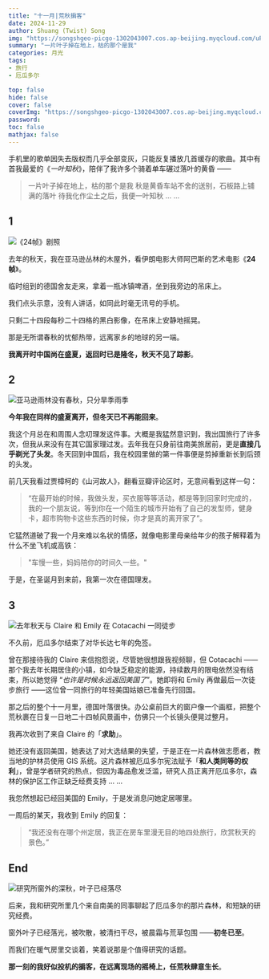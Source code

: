 ```yaml
---
title: "十一月|荒秋掮客"
date: 2024-11-29
author: Shuang (Twist) Song
img: "https://songshgeo-picgo-1302043007.cos.ap-beijing.myqcloud.com/uPic/%E5%8A%9E%E5%85%AC%E5%AE%A4%E9%97%A8%E5%8F%A3%E7%9A%84%E7%A7%8B%E5%A4%A9.jpeg"
summary: "一片叶子掉在地上，枯的那个是我"
categories: 月光
tags:
- 旅行
- 厄瓜多尔

top: false
hide: false
cover: false
coverImg: "https://songshgeo-picgo-1302043007.cos.ap-beijing.myqcloud.com/uPic/%E5%8A%9E%E5%85%AC%E5%AE%A4%E9%97%A8%E5%8F%A3%E7%9A%84%E7%A7%8B%E5%A4%A9.jpeg"
password:
toc: false
mathjax: false
---
```


手机里的歌单因失去版权而几乎全部变灰，只能反复播放几首缓存的歌曲。其中有首我最爱的《*一叶知秋*》，陪伴了我许多个骑着单车碾过落叶的黄昏 ——

> 一片叶子掉在地上，枯的那个是我
> 秋是黄昏车站不舍的送别，石板路上铺满的落叶
> 待我化作尘土之后，我便一叶知秋
> ... ...

## 1

![《24帧》剧照](https://songshgeo-picgo-1302043007.cos.ap-beijing.myqcloud.com/uPic/SWLTgs.png)

去年的秋天，我在亚马逊丛林的木屋外，看伊朗电影大师阿巴斯的艺术电影《**24帧**》。

临时组到的德国舍友走来，拿着一瓶冰镇啤酒，坐到我旁边的吊床上。

我们点头示意，没有人讲话，如同此时毫无讯号的手机。

只剩二十四段每秒二十四格的黑白影像，在吊床上安静地摇晃。

那是无所谓春秋的忧郁热带，远离家乡的地球的另一端。

**我离开时中国尚在盛夏，返回时已是隆冬，秋天不见了踪影**。

## 2

![亚马逊雨林没有春秋，只分旱季雨季](https://songshgeo-picgo-1302043007.cos.ap-beijing.myqcloud.com/uPic/5254F214-65C3-418E-9273-F34219B02EF6_4_5005_c.jpeg)

**今年我在同样的盛夏离开，但冬天已不再能回来**。

我这个月总在和周围人念叨理发这件事。大概是我猛然意识到，我出国旅行了许多次，但我从来没有在其它国家理过发。去年我在只身前往南美旅居前，更是**直接几乎剃光了头发**。冬天回到中国后，我在校园里做的第一件事便是剪掉重新长到后颈的头发。

前几天我看过贾樟柯的《山河故人》，翻看豆瓣评论区时，无意间看到这样一句：

> “在最开始的时候，我做头发，买衣服等等活动，都是等到回家时完成的，我的一个朋友说，等到你在一个陌生的城市开始有了自己的发型师，健身卡，超市购物卡这些东西的时候，你才是真的离开家了”。

它猛然道破了我一个月来难以名状的情感，就像电影里母亲给年少的孩子解释着为什么不坐飞机或高铁：

> "车慢一些，妈妈陪你的时间久一些。"

于是，在圣诞月到来前，我第一次在德国理发。

## 3

![去年秋天与 Claire 和 Emily 在 Cotacachi 一同徒步](https://songshgeo-picgo-1302043007.cos.ap-beijing.myqcloud.com/uPic/8A6BE311-DF7B-4EEB-A1B5-5411EA4521F1_4_5005_c.jpeg)

不久前，厄瓜多尔结束了对华长达七年的免签。

曾在那接待我的 Claire 来信抱怨说，尽管她很想跟我视频聊，但 Cotacachi ——那个我去年长期居住的小镇，如今缺乏稳定的能源，持续数月的限电依然没有结束，所以她觉得 “*也许是时候永远返回美国了*”。她即将和 Emily 再做最后一次徒步旅行 ——这位曾一同旅行的年轻美国姑娘已准备先行回国。

那之后的整个十一月里，德国叶落很快。办公桌前巨大的窗户像一个画框，把整个荒秋裹在日复一日地二十四帧风景画中，仿佛只一个长镜头便晃过整月。

我再次收到了来自 Claire 的「**求助**」。

她还没有返回美国，她表达了对大选结果的失望，于是正在一片森林做志愿者，教当地的护林员使用 GIS 系统。这片森林被厄瓜多尔宪法赋予「**和人类同等的权利**」，曾是学者研究的热点，但因为毒品愈发泛滥，研究人员正离开厄瓜多尔，森林的保护区工作正缺乏经费支持 ... ...

我忽然想起已经回美国的 Emily，于是发消息问她定居哪里。

一周后的某天，我收到 Emily 的回复：

> “我还没有在哪个州定居，我正在房车里漫无目的地四处旅行，欣赏秋天的景色。”

## End

![研究所窗外的深秋，叶子已经落尽](https://songshgeo-picgo-1302043007.cos.ap-beijing.myqcloud.com/uPic/%E5%8A%9E%E5%85%AC%E5%AE%A4%E9%97%A8%E5%8F%A3%E7%9A%84%E7%A7%8B%E5%A4%A9.jpeg)

后来，我和研究所里几个来自南美的同事聊起了厄瓜多尔的那片森林，和短缺的研究经费。

窗外叶子已经落光，被吹散，被清扫干尽，被晨霜与荒草包围 ——**初冬已至**。

而我们在暖气房里交谈着，笑着说那是个值得研究的话题。

**那一刻的我好似投机的掮客，在远离现场的摇椅上，任荒秋肆意生长**。
